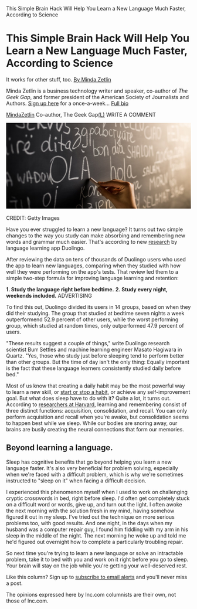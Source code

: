 This Simple Brain Hack Will Help You Learn a New Language Much Faster, According to Science

#  This Simple Brain Hack Will Help You Learn a New Language Much Faster, According to Science

It works for other stuff, too.
[By Minda Zetlin](https://www.inc.com/author/minda-zetlin)

Minda Zetlin is a business technology writer and speaker, co-author of *The Geek Gap*, and former president of the American Society of Journalists and Authors. [Sign up here](http://eepurl.com/ExkZv) for a once-a-week… [Full bio](https://www.inc.com/author/minda-zetlin)

[MindaZetlin](http://www.twitter.com/MindaZetlin)
Co-author, The Geek Gap[(L)](http://www.twitter.com/MindaZetlin)
WRITE A COMMENT

![getty_478438526_2000133420009280406_347907.jpg](../_resources/fc31e59b8a12e6e3baa22809753f981a.jpg)

CREDIT: Getty Images

Have you ever struggled to learn a new language? It turns out two simple changes to the way you study can make absorbing and remembering new words and grammar much easier. That's according to new [research](https://qz.com/1215361/the-best-time-of-day-to-learn-a-new-language-according-duolingo-data) by language learning app Duolingo.

After reviewing the data on tens of thousands of Duolingo users who used the app to learn new languages, comparing when they studied with how well they were performing on the app's tests. That review led them to a simple two-step formula for improving language learning and retention:

**1. Study the language right before bedtime.**
**2. Study every night, weekends included.**
ADVERTISING

To find this out, Duolingo divided its users in 14 groups, based on when they did their studying. The group that studied at bedtime seven nights a week outperformend 52.9 percent of other users, while the worst performing group, which studied at random times, only outperformed 47.9 percent of users.

"These results suggest a couple of things," write Duolingo research scientist Burr Settles and machine learning engineer Masato Hagiwara in Quartz. "Yes, those who study just before sleeping tend to perform better than other groups. But the time of day isn't the only thing: Equally important is the fact that these language learners consistently studied daily before bed."

Most of us know that creating a daily habit may be the most powerful way to learn a new skill, or [start or stop a habit](https://www.inc.com/minda-zetlin/want-to-stop-a-bad-habit-or-start-a-good-one-this-simple-technique-is-surprisingly-effective.html), or achieve any self-improvement goal. But what does sleep have to do with it? Quite a lot, it turns out. According to [researchers at Harvard](http://healthysleep.med.harvard.edu/healthy/matters/benefits-of-sleep/learning-memory), learning and remembering consist of three distinct functions: acquisition, consolidation, and recall. You can only perform acquisition and recall when you're awake, but consolidation seems to happen best while we sleep. While our bodies are snoring away, our brains are busily creating the neural connections that form our memories.

## Beyond learning a language.

Sleep has cognitive benefits that go beyond helping you learn a new language faster. It's also very beneficial for problem solving, especially when we're faced with a difficult problem, which is why we're sometimes instructed to "sleep on it" when facing a difficult decision.

I experienced this phenomenon myself when I used to work on challenging cryptic crosswords in bed, right before sleep. I'd often get completely stuck on a difficult word or words, give up, and turn out the light. I often awoke the next morning with the solution fresh in my mind, having somehow figured it out in my sleep. I've tried out the technique on more serious problems too, with good results. And one night, in the days when my husband was a computer repair guy, I found him fiddling with my arm in his sleep in the middle of the night. The next morning he woke up and told me he'd figured out overnight how to complete a particularly troubling repair.

So next time you're trying to learn a new language or solve an intractable problem, take it to bed with you and work on it right before you go to sleep. Your brain will stay on the job while you're getting your well-deserved rest.

Like this column? Sign up to [subscribe to email alerts](http://mindazetlin.us7.list-manage.com/subscribe?u=67e33298fc4b89d55c13c6b73&id=6d5ad5c365) and you'll never miss a post.

The opinions expressed here by Inc.com columnists are their own, not those of Inc.com.